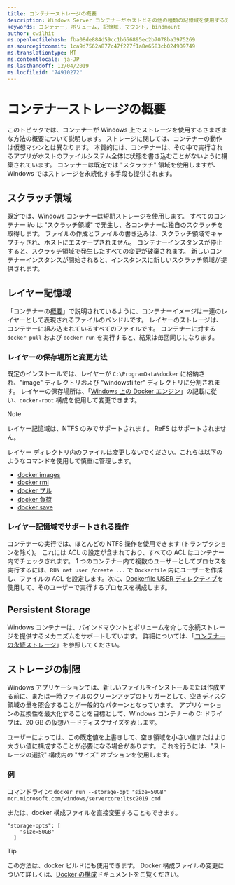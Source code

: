 ```yaml
---
title: コンテナーストレージの概要
description: Windows Server コンテナーがホストとその他の種類の記憶域を使用する方法
keywords: コンテナー, ボリューム, 記憶域, マウント, bindmount
author: cwilhit
ms.openlocfilehash: fba08de884d59cc1b656895ec2b7078ba3975269
ms.sourcegitcommit: 1ca9d7562a877c47f227f1a8e6583cb024909749
ms.translationtype: MT
ms.contentlocale: ja-JP
ms.lasthandoff: 12/04/2019
ms.locfileid: "74910272"
---
```

# <a name="container-storage-overview"></a>コンテナーストレージの概要

<!-- Great diagram would be great! -->

このトピックでは、コンテナーが Windows 上でストレージを使用するさまざまな方法の概要について説明します。 ストレージに関しては、コンテナーの動作は仮想マシンとは異なります。 本質的には、コンテナーは、その中で実行されるアプリがホストのファイルシステム全体に状態を書き込むことがないように構築されています。 コンテナーは既定では "スクラッチ" 領域を使用しますが、Windows ではストレージを永続化する手段も提供されます。

## <a name="scratch-space"></a>スクラッチ領域

既定では、Windows コンテナーは短期ストレージを使用します。 すべてのコンテナー i/o は "スクラッチ領域" で発生し、各コンテナーは独自のスクラッチを取得します。 ファイルの作成とファイルの書き込みは、スクラッチ領域でキャプチャされ、ホストにエスケープされません。 コンテナーインスタンスが停止すると、スクラッチ領域で発生したすべての変更が破棄されます。 新しいコンテナーインスタンスが開始されると、インスタンスに新しいスクラッチ領域が提供されます。

## <a name="layer-storage"></a>レイヤー記憶域

「コンテナーの[概要](../about/index.md)」で説明されているように、コンテナーイメージは一連のレイヤーとして表現されるファイルのバンドルです。 レイヤーのストレージは、コンテナーに組み込まれているすべてのファイルです。 コンテナーに対する `docker pull` および `docker run` を実行すると、結果は毎回同じになります。

### <a name="where-layers-are-stored-and-how-to-change-it"></a>レイヤーの保存場所と変更方法

既定のインストールでは、レイヤーが `C:\ProgramData\docker` に格納され、"image" ディレクトリおよび "windowsfilter" ディレクトリに分割されます。 レイヤーの保存場所は、「[Windows 上の Docker エンジン](../manage-docker/configure-docker-daemon.md)」の記載に従い、`docker-root` 構成を使用して変更できます。

> [!NOTE]
> レイヤー記憶域は、NTFS のみでサポートされます。 ReFS はサポートされません。

レイヤー ディレクトリ内のファイルは変更しないでください。これらは以下のようなコマンドを使用して慎重に管理します。

- [docker images](https://docs.docker.com/engine/reference/commandline/images/)
- [docker rmi](https://docs.docker.com/engine/reference/commandline/rmi/)
- [docker プル](https://docs.docker.com/engine/reference/commandline/pull/)
- [docker 負荷](https://docs.docker.com/engine/reference/commandline/load/)
- [docker save](https://docs.docker.com/engine/reference/commandline/save/)

### <a name="supported-operations-in-layer-storage"></a>レイヤー記憶域でサポートされる操作

コンテナーの実行では、ほとんどの NTFS 操作を使用できます (トランザクションを除く)。 これには ACL の設定が含まれており、すべての ACL はコンテナー内でチェックされます。 1 つのコンテナー内で複数のユーザーとしてプロセスを実行するには、`RUN net user /create ...` で `Dockerfile` 内にユーザーを作成し、ファイルの ACL を設定します。次に、[Dockerfile USER ディレクティブ](https://docs.docker.com/engine/reference/builder/#user)を使用して、そのユーザーで実行するプロセスを構成します。

## <a name="persistent-storage"></a>Persistent Storage

Windows コンテナーは、バインドマウントとボリュームを介して永続ストレージを提供するメカニズムをサポートしています。 詳細については、「[コンテナーの永続ストレージ](./persistent-storage.md)」を参照してください。

## <a name="storage-limits"></a>ストレージの制限

Windows アプリケーションでは、新しいファイルをインストールまたは作成する前に、または一時ファイルのクリーンアップのトリガーとして、空きディスク領域の量を照会することが一般的なパターンとなっています。  アプリケーションの互換性を最大化することを目標として、Windows コンテナーの C: ドライブは、20 GB の仮想ハードディスクサイズを表します。

ユーザーによっては、この既定値を上書きして、空き領域を小さい値またはより大きい値に構成することが必要になる場合があります。 これを行うには、"ストレージの選択" 構成内の "サイズ" オプションを使用します。

### <a name="examples"></a>例

コマンドライン: `docker run --storage-opt "size=50GB" mcr.microsoft.com/windows/servercore:ltsc2019 cmd`

または、docker 構成ファイルを直接変更することもできます。

```Docker Configuration File
"storage-opts": [
    "size=50GB"
  ]
```

> [!TIP]
> この方法は、docker ビルドにも使用できます。 Docker 構成ファイルの変更について詳しくは、[Docker の構成](https://docs.microsoft.com/virtualization/windowscontainers/manage-docker/configure-docker-daemon#configure-docker-with-configuration-file)ドキュメントをご覧ください。
